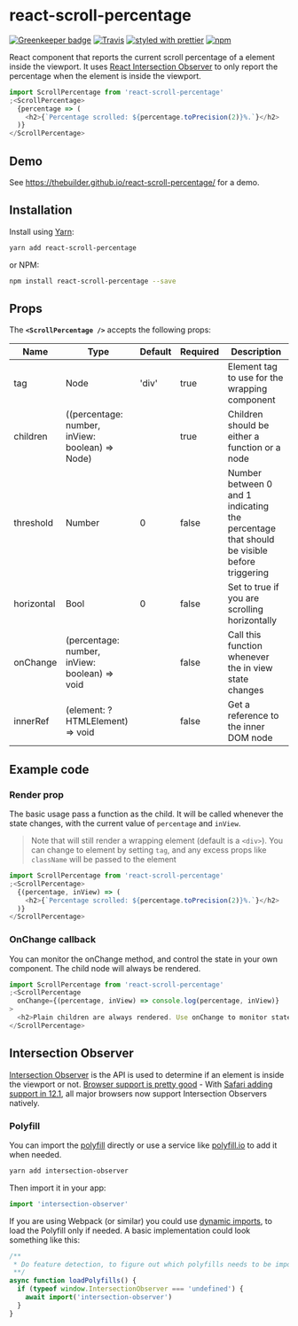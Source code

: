 # react-scroll-percentage

[![Greenkeeper badge](https://badges.greenkeeper.io/thebuilder/react-scroll-percentage.svg)](https://greenkeeper.io/)
[![Travis](https://travis-ci.org/thebuilder/react-scroll-percentage.svg?branch=master)](https://travis-ci.org/thebuilder/react-scroll-percentage)
[![styled with prettier](https://img.shields.io/badge/styled_with-prettier-ff69b4.svg)](https://github.com/prettier/prettier)
[![npm](https://img.shields.io/npm/v/react-scroll-percentage.svg)](https://www.npmjs.com/package/react-scroll-percentage)

React component that reports the current scroll percentage of a element inside
the viewport. It uses
[React Intersection Observer](https://github.com/thebuilder/react-intersection-observer)
to only report the percentage when the element is inside the viewport.

```js
import ScrollPercentage from 'react-scroll-percentage'
;<ScrollPercentage>
  {percentage => (
    <h2>{`Percentage scrolled: ${percentage.toPrecision(2)}%.`}</h2>
  )}
</ScrollPercentage>
```

## Demo

See https://thebuilder.github.io/react-scroll-percentage/ for a demo.

## Installation

Install using [Yarn](https://yarnpkg.com):

```sh
yarn add react-scroll-percentage
```

or NPM:

```sh
npm install react-scroll-percentage --save
```

## Props

The **`<ScrollPercentage />`** accepts the following props:

| Name       | Type                                            | Default | Required | Description                                                                               |
| ---------- | ----------------------------------------------- | ------- | -------- | ----------------------------------------------------------------------------------------- |
| tag        | Node                                            | 'div'   | true     | Element tag to use for the wrapping component                                             |
| children   | ((percentage: number, inView: boolean) => Node) |         | true     | Children should be either a function or a node                                            |
| threshold  | Number                                          | 0       | false    | Number between 0 and 1 indicating the percentage that should be visible before triggering |
| horizontal | Bool                                            | 0       | false    | Set to true if you are scrolling horizontally                                             |
| onChange   | (percentage: number, inView: boolean) => void   |         | false    | Call this function whenever the in view state changes                                     |
| innerRef   | (element: ?HTMLElement) => void                 |         | false    | Get a reference to the inner DOM node                                                     |

## Example code

### Render prop

The basic usage pass a function as the child. It will be called whenever the
state changes, with the current value of `percentage` and `inView`.

> Note that <ScrollPercentage> will still render a wrapping element (default is
> a `<div>`). You can change to element by setting `tag`, and any excess props
> like `className` will be passed to the element

```js
import ScrollPercentage from 'react-scroll-percentage'
;<ScrollPercentage>
  {(percentage, inView) => (
    <h2>{`Percentage scrolled: ${percentage.toPrecision(2)}%.`}</h2>
  )}
</ScrollPercentage>
```

### OnChange callback

You can monitor the onChange method, and control the state in your own
component. The child node will always be rendered.

```js
import ScrollPercentage from 'react-scroll-percentage'
;<ScrollPercentage
  onChange={(percentage, inView) => console.log(percentage, inView)}
>
  <h2>Plain children are always rendered. Use onChange to monitor state.</h2>
</ScrollPercentage>
```

## Intersection Observer

[Intersection Observer](https://developer.mozilla.org/en-US/docs/Web/API/Intersection_Observer_API)
is the API is used to determine if an element is inside the viewport or not.
[Browser support is pretty good](http://caniuse.com/#feat=intersectionobserver) -
With
[Safari adding support in 12.1](https://webkit.org/blog/8718/new-webkit-features-in-safari-12-1/),
all major browsers now support Intersection Observers natively.

### Polyfill

You can import the
[polyfill](https://www.npmjs.com/package/intersection-observer) directly or use
a service like [polyfill.io](https://polyfill.io/v2/docs/) to add it when
needed.

```sh
yarn add intersection-observer
```

Then import it in your app:

```js
import 'intersection-observer'
```

If you are using Webpack (or similar) you could use
[dynamic imports](https://webpack.js.org/api/module-methods/#import-), to load
the Polyfill only if needed. A basic implementation could look something like
this:

```js
/**
 * Do feature detection, to figure out which polyfills needs to be imported.
 **/
async function loadPolyfills() {
  if (typeof window.IntersectionObserver === 'undefined') {
    await import('intersection-observer')
  }
}
```
